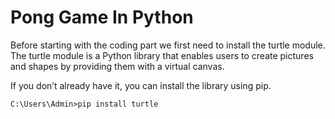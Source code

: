 # Pong Game In Python

Before starting with the coding part we first need to install the turtle module. The turtle module is a Python library that enables users to create pictures and shapes by providing them with a virtual canvas.

If you don’t already have it, you can install the library using pip.
```
C:\Users\Admin>pip install turtle
```
